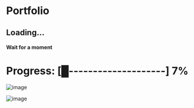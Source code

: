 # Portfolio
## Loading... 
#### Wait for a moment

# Progress: [█--------------------] 7%

![image](https://github.com/user-attachments/assets/754500f9-1e62-4837-8899-77b3c40bbe56)

![image](https://github.com/user-attachments/assets/079ddc3c-d7de-4386-97f9-84a447f94a1f)


